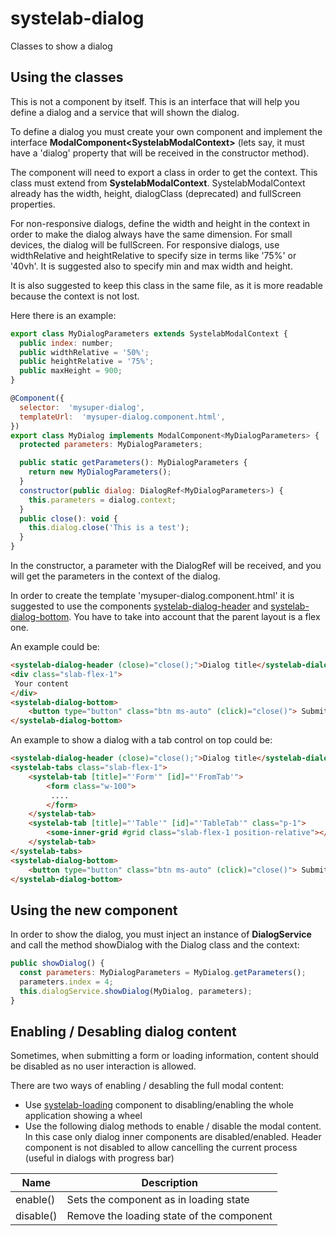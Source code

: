 # systelab-dialog

Classes to show a dialog

## Using the classes

This is not a component by itself. This is an interface that will help you define a dialog and a service that will shown the dialog. 

To define a dialog you must create your own component and implement the interface **ModalComponent&lt;SystelabModalContext&gt;** (lets say, it must have a 'dialog' property that will be received in the constructor method). 

The component will need to export a class in order to get the context. This class must extend from **SystelabModalContext**. SystelabModalContext already has the width, height, dialogClass (deprecated) and fullScreen properties.

For non-responsive dialogs, define the width and height in the context in order to make the dialog always have the same dimension. For small devices, the dialog will be fullScreen.
For responsive dialogs, use widthRelative and heightRelative to specify size in terms like '75%' or '40vh'. It is suggested also to specify min and max width and height.

It is also suggested to keep this class in the same file, as it is more readable because the context is not lost.

Here there is an example:

```javascript
export class MyDialogParameters extends SystelabModalContext {
  public index: number;
  public widthRelative = '50%';
  public heightRelative = '75%';
  public maxHeight = 900;
}

@Component({
  selector:  'mysuper-dialog',
  templateUrl:  'mysuper-dialog.component.html',
})
export class MyDialog implements ModalComponent<MyDialogParameters> {
  protected parameters: MyDialogParameters;

  public static getParameters(): MyDialogParameters {
    return new MyDialogParameters();
  }
  constructor(public dialog: DialogRef<MyDialogParameters>) {
    this.parameters = dialog.context;
  }
  public close(): void {
    this.dialog.close('This is a test');
  }
}
```

In the constructor, a parameter with the DialogRef will be received, and you will get the parameters in the context of the dialog.

In order to create the template 'mysuper-dialog.component.html' it is suggested to use the components [systelab-dialog-header](../header) and  [systelab-dialog-bottom](../bottom). You have to take into account that the parent layout is a flex one.

An example could be:

```html
<systelab-dialog-header (close)="close();">Dialog title</systelab-dialog-header>
<div class="slab-flex-1">
 Your content
</div>
<systelab-dialog-bottom>
    <button type="button" class="btn ms-auto" (click)="close()"> Submit</button>
</systelab-dialog-bottom>
```

An example to show a dialog with a tab control on top could be:

```html
<systelab-dialog-header (close)="close();">Dialog title</systelab-dialog-header>
<systelab-tabs class="slab-flex-1">
    <systelab-tab [title]="'Form'" [id]="'FromTab'">
        <form class="w-100">
         ....
        </form>
    </systelab-tab>
    <systelab-tab [title]="'Table'" [id]="'TableTab'" class="p-1">
        <some-inner-grid #grid class="slab-flex-1 position-relative"></some-inner-grid>
    </systelab-tab>
</systelab-tabs>
<systelab-dialog-bottom>
    <button type="button" class="btn ms-auto" (click)="close()"> Submit</button>
</systelab-dialog-bottom>
```

## Using the new component

In order to show the dialog, you must inject an instance of **DialogService** and call the method showDialog with the Dialog class and the context:

```javascript
public showDialog() {
  const parameters: MyDialogParameters = MyDialog.getParameters();
  parameters.index = 4;
  this.dialogService.showDialog(MyDialog, parameters);
}
```

## Enabling / Desabling dialog content

Sometimes, when submitting a form or loading information, content should be disabled as no user interaction is allowed.

There are two ways of enabling / desabling the full modal content:

 * Use [systelab-loading](../../loading) component to disabling/enabling the whole application showing a wheel
 * Use the following dialog methods to enable / disable the modal content. In this case only dialog inner components are disabled/enabled. Header component is not disabled to allow cancelling the current process (useful in dialogs with progress bar)

 | Name | Description |
 | ---- | ----------- |
 | enable() | Sets the component as in loading state |
 | disable() | Remove the loading state of the component |
 

